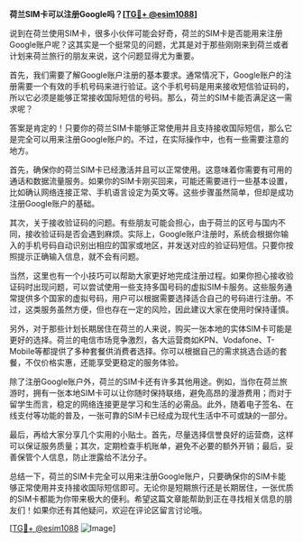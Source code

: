 **荷兰SIM卡可以注册Google吗？[[TG💪+ @esim1088](https://t.me/s/esim1088)]**

说到在荷兰使用SIM卡，很多小伙伴可能会好奇，荷兰的SIM卡是否能用来注册Google账户呢？这其实是一个挺常见的问题，尤其是对于那些刚刚来到荷兰或者计划来荷兰旅行的朋友来说，这个问题显得尤为重要。

首先，我们需要了解Google账户注册的基本要求。通常情况下，Google账户的注册需要一个有效的手机号码来进行验证。这个手机号码是用来接收短信验证码的，所以它必须是能够正常接收国际短信的号码。那么，荷兰的SIM卡能否满足这一需求呢？

答案是肯定的！只要你的荷兰SIM卡能够正常使用并且支持接收国际短信，那么它是完全可以用来注册Google账户的。不过，在实际操作中，也有一些需要注意的地方。

首先，确保你的荷兰SIM卡已经激活并且可以正常使用。这意味着你需要有可用的通话和数据流量服务。如果你的SIM卡刚买回来，可能还需要进行一些基本设置，比如确认网络连接正常、手机语言设定为英文等。这些步骤虽然简单，但却是成功注册Google账户的基础。

其次，关于接收验证码的问题。有些朋友可能会担心，由于荷兰的区号与国内不同，接收验证码是否会遇到麻烦。实际上，Google账户注册时，系统会根据你输入的手机号码自动识别出相应的国家或地区，并发送对应的验证码短信。只要你按照提示正确输入信息，就不会有问题。

当然，这里也有一个小技巧可以帮助大家更好地完成注册过程。如果你担心接收验证码时出现问题，可以尝试使用一些支持多国号码的虚拟SIM卡服务。这些服务通常提供多个国家的虚拟号码，用户可以根据需要选择适合自己的号码进行注册。不过，这类服务虽然方便，但也存在一定的风险，因此建议大家在使用时保持谨慎。

另外，对于那些计划长期居住在荷兰的人来说，购买一张本地的实体SIM卡可能是更好的选择。荷兰的电信市场竞争激烈，各大运营商如KPN、Vodafone、T-Mobile等都提供了多种套餐供消费者选择。你可以根据自己的需求挑选合适的套餐，不仅价格实惠，还能享受更稳定的服务体验。

除了注册Google账户外，荷兰的SIM卡还有许多其他用途。例如，当你在荷兰旅游时，拥有一张本地SIM卡可以让你随时保持联络，避免高昂的漫游费用；而对于留学生而言，稳定的网络连接更是学习和生活的必需品。此外，随着电子签名、在线支付等功能的普及，一张可靠的SIM卡已经成为现代生活中不可或缺的一部分。

最后，再给大家分享几个实用的小贴士。首先，尽量选择信誉良好的运营商，这样可以保证服务质量；其次，定期检查手机账单，避免不必要的额外开销；最后，妥善保管个人信息，防止泄露给不法分子。

总结一下，荷兰的SIM卡完全可以用来注册Google账户，只要确保你的SIM卡能够正常使用并支持接收国际短信即可。无论你是短期旅行还是长期居住，一张优质的SIM卡都能为你带来极大的便利。希望这篇文章能帮助到正在寻找相关信息的朋友们！如果你还有其他疑问，欢迎在评论区留言讨论哦。

[[TG💪+ @esim1088](https://t.me/s/esim1088) ![Image](https://i.postimg.cc/4NQfJmqS/Snipaste-2025-05-13-00-14-12.png)]